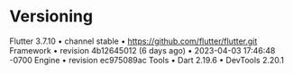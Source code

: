 # Versioning

Flutter 3.7.10 • channel stable • https://github.com/flutter/flutter.git
Framework • revision 4b12645012 (6 days ago) • 2023-04-03 17:46:48 -0700
Engine • revision ec975089ac
Tools • Dart 2.19.6 • DevTools 2.20.1
